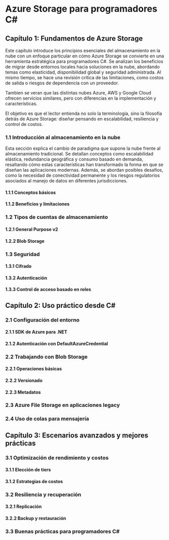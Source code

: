 # Azure Storage para programadores C\#

## Capítulo 1: Fundamentos de Azure Storage

Este capítulo introduce los principios esenciales del almacenamiento en la nube con un enfoque particular en cómo Azure Storage se convierte en una herramienta estratégica para programadores C#. Se analizan los beneficios de migrar desde entornos locales hacia soluciones en la nube, abordando temas como elasticidad, disponibilidad global y seguridad administrada. Al mismo tiempo, se hace una revisión crítica de las limitaciones, como costos de salida o riesgos de dependencia con un proveedor. 

Tambien se veran que las distintas nubes Azure, AWS y Google Cloud ofrecen servicios similares, pero con diferencias en la implementación y características.

El objetivo es que el lector entienda no solo la terminología, sino la filosofía detrás de Azure Storage: diseñar pensando en escalabilidad, resiliencia y control de costos.

### 1.1 Introducción al almacenamiento en la nube

Esta sección explica el cambio de paradigma que supone la nube frente al almacenamiento tradicional. Se detallan conceptos como escalabilidad elástica, redundancia geográfica y consumo basado en demanda, resaltando cómo estas características han transformado la forma en que se diseñan las aplicaciones modernas. Además, se abordan posibles desafíos, como la necesidad de conectividad permanente y los riesgos regulatorios asociados al manejo de datos en diferentes jurisdicciones.

#### 1.1.1 Conceptos básicos

#### 1.1.2 Beneficios y limitaciones

### 1.2 Tipos de cuentas de almacenamiento

#### 1.2.1 General Purpose v2

#### 1.2.2 Blob Storage

### 1.3 Seguridad

#### 1.3.1 Cifrado

#### 1.3.2 Autenticación

#### 1.3.3 Control de acceso basado en roles

## Capítulo 2: Uso práctico desde C#

### 2.1 Configuración del entorno

#### 2.1.1 SDK de Azure para .NET

#### 2.1.2 Autenticación con DefaultAzureCredential

### 2.2 Trabajando con Blob Storage

#### 2.2.1 Operaciones básicas

#### 2.2.2 Versionado

#### 2.2.3 Metadatos

### 2.3 Azure File Storage en aplicaciones legacy

### 2.4 Uso de colas para mensajería

## Capítulo 3: Escenarios avanzados y mejores prácticas

### 3.1 Optimización de rendimiento y costos

#### 3.1.1 Elección de tiers

#### 3.1.2 Estrategias de costos

### 3.2 Resiliencia y recuperación

#### 3.2.1 Replicación

#### 3.2.2 Backup y restauración

### 3.3 Buenas prácticas para programadores C#
